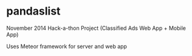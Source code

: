 pandaslist
==========

November 2014 Hack-a-thon Project (Classified Ads Web App + Mobile App)

Uses Meteor framework for server and web app

